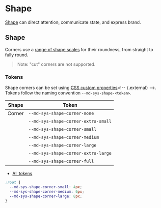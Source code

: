 <!-- catalog-only-start --><!-- ---
name: Shape
title: Shape
order: 4
-----><!-- catalog-only-end -->

# Shape

<!-- go/mwc-shape -->

<!--*
# Document freshness: For more information, see go/fresh-source.
freshness: { owner: 'lizmitchell' reviewed: '2025-05-20' }
tag: 'docType:howTo'
*-->

<!-- [TOC] -->

[Shape](https://m3.material.io/styles/shape)<!-- {.external} --> can direct attention,
communicate state, and express brand.

## Shape

<!-- go/md-sys-shape -->

Corners use a
[range of shape scales](https://m3.material.io/styles/shape/shape-scale-tokens#b85fe884-325c-45e6-b7fb-e753c6e03c82)<!-- {.external} -->
for their roundness, from straight to fully round.

> Note: "cut" corners are not supported.

### Tokens

Shape corners can be set using
[CSS custom properties](https://developer.mozilla.org/en-US/docs/Web/CSS/--*)<!-- {.external} -->.
Tokens follow the naming convention `--md-sys-shape-<token>`.

Shape  | Token
------ | -----------------------------------
Corner | `--md-sys-shape-corner-none`
&nbsp; | `--md-sys-shape-corner-extra-small`
&nbsp; | `--md-sys-shape-corner-small`
&nbsp; | `--md-sys-shape-corner-medium`
&nbsp; | `--md-sys-shape-corner-large`
&nbsp; | `--md-sys-shape-corner-extra-large`
&nbsp; | `--md-sys-shape-corner-full`

*   [All tokens](https://github.com/material-components/material-web/blob/main/tokens/_md-sys-shape.scss)
    <!-- {.external} -->

```css
:root {
  --md-sys-shape-corner-small: 4px;
  --md-sys-shape-corner-medium: 6px;
  --md-sys-shape-corner-large: 8px;
}
```
